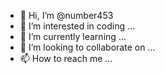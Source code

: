 - 👋 Hi, I’m @number453
- 👀 I’m interested in coding ...
- 🌱 I’m currently learning ...
- 💞️ I’m looking to collaborate on ...
- 📫 How to reach me ...

<!---
number453/number453 is a ✨ special ✨ repository because its `README.md` (this file) appears on your GitHub profile.
You can click the Preview link to take a look at your changes.
--->
